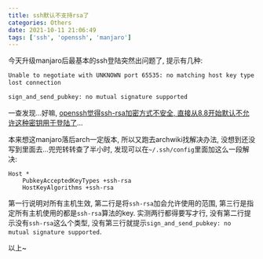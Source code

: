 ```yaml
---
title: ssh默认不支持rsa了
categories: Others
date: 2021-10-11 21:06:49
tags: ['ssh', 'openssh', 'manjaro']
---
```


今天升级manjaro后最基本的ssh登陆突然出问题了, 提示有几种:
```bash
Unable to negotiate with UNKNOWN port 65535: no matching host key type found. Their offer: ssh-rsa,ssh-dss
lost connection

sign_and_send_pubkey: no mutual signature supported
```

一查发现...好嘛, [openssh觉得ssh-rsa加密方式不安全, 直接从8.8开始默认不允许这种密钥用于登陆了](https://www.openssh.com/releasenotes.html)...
<!-- 摘要部分 -->
<!-- more -->

本来想这manjaro落后arch一定版本, 所以又跑去archwiki找解决办法, 没想到还没写到里面去...兜兜转转查了半小时, 发现可以在`~/.ssh/config`里面加这么一段解决:
```config
Host *
    PubkeyAcceptedKeyTypes +ssh-rsa
    HostKeyAlgorithms +ssh-rsa
```

第一行说明对所有主机生效, 第二行是将`ssh-rsa`加会允许使用的范围, 第三行是指定所有主机使用的都是`ssh-rsa`算法的key.
实测两行都得要写才行, 没有第二行提示没有`ssh-rsa`这么个类型, 没有第三行就提示`sign_and_send_pubkey: no mutual signature supported`.

以上~

